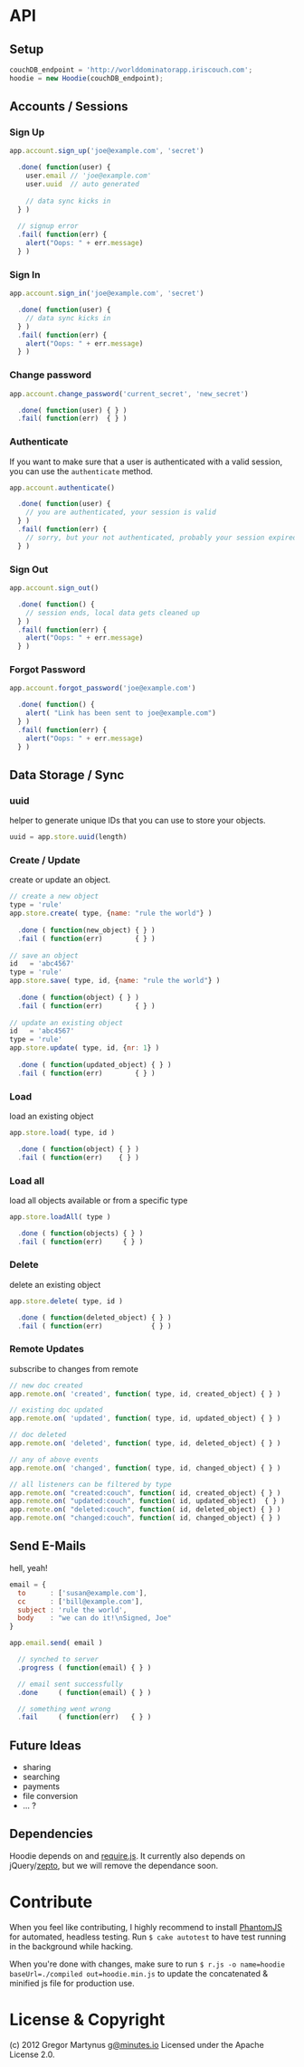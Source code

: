 API
===


Setup
-----

```javascript
couchDB_endpoint = 'http://worlddominatorapp.iriscouch.com';
hoodie = new Hoodie(couchDB_endpoint);
```


Accounts / Sessions
-------------------


### Sign Up

```javascript
app.account.sign_up('joe@example.com', 'secret')

  .done( function(user) {
    user.email // 'joe@example.com'
    user.uuid  // auto generated
    
    // data sync kicks in
  } ) 
  
  // signup error
  .fail( function(err) {
    alert("Oops: " + err.message)
  } ) 
```


### Sign In

```javascript
app.account.sign_in('joe@example.com', 'secret')

  .done( function(user) {
    // data sync kicks in
  } ) 
  .fail( function(err) {
    alert("Oops: " + err.message)
  } ) 
```


### Change password

```javascript
app.account.change_password('current_secret', 'new_secret')

  .done( function(user) { } ) 
  .fail( function(err)  { } )
```


### Authenticate

If you want to make sure that a user is authenticated with a valid
session, you can use the `authenticate` method.

```javascript
app.account.authenticate()

  .done( function(user) {
    // you are authenticated, your session is valid
  } ) 
  .fail( function(err) {
    // sorry, but your not authenticated, probably your session expired
  } ) 
```


### Sign Out

```javascript
app.account.sign_out()

  .done( function() {
    // session ends, local data gets cleaned up
  } ) 
  .fail( function(err) {
    alert("Oops: " + err.message)
  } ) 
```


### Forgot Password

```javascript
app.account.forgot_password('joe@example.com')

  .done( function() {
    alert( "Link has been sent to joe@example.com")
  } ) 
  .fail( function(err) {
    alert("Oops: " + err.message)
  } )
```


Data Storage / Sync
-------------------

### uuid

helper to generate unique IDs that you can use to store your objects.

```javascript
uuid = app.store.uuid(length)
```


### Create / Update

create or update an object.

```javascript
// create a new object
type = 'rule'
app.store.create( type, {name: "rule the world"} )
  
  .done ( function(new_object) { } )
  .fail ( function(err)        { } )
  
// save an object
id   = 'abc4567'
type = 'rule'
app.store.save( type, id, {name: "rule the world"} )
  
  .done ( function(object) { } )
  .fail ( function(err)        { } )
  
// update an existing object
id   = 'abc4567'
type = 'rule'
app.store.update( type, id, {nr: 1} )
  
  .done ( function(updated_object) { } )
  .fail ( function(err)        { } )
```


### Load

load an existing object

```javascript
app.store.load( type, id )

  .done ( function(object) { } )
  .fail ( function(err)    { } )
```


### Load all

load all objects available or from a specific type

```javascript
app.store.loadAll( type )

  .done ( function(objects) { } )
  .fail ( function(err)     { } )
```


### Delete

delete an existing object

```javascript
app.store.delete( type, id )

  .done ( function(deleted_object) { } )
  .fail ( function(err)            { } )
```


### Remote Updates

subscribe to changes from remote

```javascript
// new doc created
app.remote.on( 'created', function( type, id, created_object) { } )

// existing doc updated
app.remote.on( 'updated', function( type, id, updated_object) { } )

// doc deleted
app.remote.on( 'deleted', function( type, id, deleted_object) { } )

// any of above events
app.remote.on( 'changed', function( type, id, changed_object) { } )

// all listeners can be filtered by type
app.remote.on( "created:couch", function( id, created_object) { } )
app.remote.on( "updated:couch", function( id, updated_object)  { } )
app.remote.on( "deleted:couch", function( id, deleted_object) { } )
app.remote.on( "changed:couch", function( id, changed_object) { } )
```


Send E-Mails
------------

hell, yeah!

```javascript
email = {
  to      : ['susan@example.com'],
  cc      : ['bill@example.com'],
  subject : 'rule the world',
  body    : "we can do it!\nSigned, Joe"
}

app.email.send( email )

  // synched to server
  .progress ( function(email) { } )

  // email sent successfully
  .done     ( function(email) { } )

  // something went wrong
  .fail     ( function(err)   { } )
```


Future Ideas
------------

* sharing
* searching
* payments
* file conversion
* ... ?


Dependencies
------------

Hoodie depends on and [require.js](http://requirejs.org).
It currently also depends on jQuery/[zepto](http://zeptojs.com/), but we will remove the dependance soon.


Contribute
==========

When you feel like contributing, I highly recommend to install [PhantomJS](http://www.phantomjs.org/) for automated, headless testing. Run `$ cake autotest` to have test running in the background while hacking.

When you're done with changes, make sure to run `$ r.js -o name=hoodie baseUrl=./compiled out=hoodie.min.js` to update the concatenated & minified js file for production use.


License & Copyright
===================

(c) 2012 Gregor Martynus <g@minutes.io>
Licensed under the Apache License 2.0.